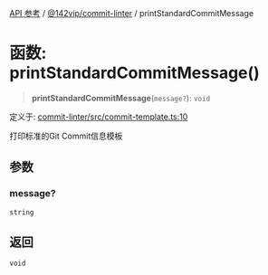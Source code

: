 [API 参考](../../../packages.md) / [@142vip/commit-linter](../index.md) / printStandardCommitMessage

# 函数: printStandardCommitMessage()

> **printStandardCommitMessage**(`message?`): `void`

定义于: [commit-linter/src/commit-template.ts:10](https://github.com/142vip/core-x/blob/293ce1057e8ca17514533d1e98d7acd05ef45b34/packages/commit-linter/src/commit-template.ts#L10)

打印标准的Git Commit信息模板

## 参数

### message?

`string`

## 返回

`void`
